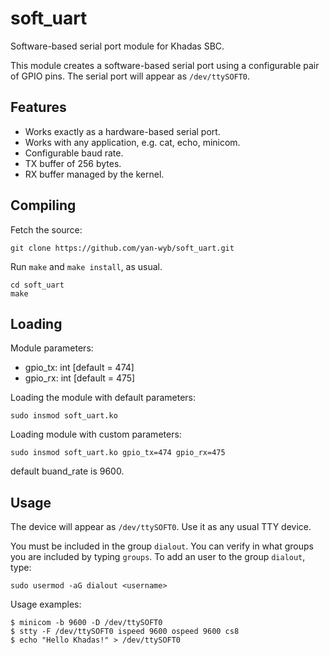 # soft_uart

Software-based serial port module for Khadas SBC.

This module creates a software-based serial port using a configurable pair of GPIO pins. The serial port will appear as `/dev/ttySOFT0`.


## Features

* Works exactly as a hardware-based serial port.
* Works with any application, e.g. cat, echo, minicom.
* Configurable baud rate.
* TX buffer of 256 bytes.
* RX buffer managed by the kernel.


## Compiling

Fetch the source:
```
git clone https://github.com/yan-wyb/soft_uart.git
```


Run `make` and `make install`, as usual.
```
cd soft_uart
make
```

## Loading

Module parameters:

* gpio_tx: int [default = 474]
* gpio_rx: int [default = 475]

Loading the module with default parameters:
```
sudo insmod soft_uart.ko
```

Loading module with custom parameters:
```
sudo insmod soft_uart.ko gpio_tx=474 gpio_rx=475
```

default buand_rate is 9600.

## Usage

The device will appear as `/dev/ttySOFT0`. Use it as any usual TTY device.

You must be included in the group `dialout`. You can verify in what groups you are included by typing `groups`. To add an user to the group `dialout`, type:
```
sudo usermod -aG dialout <username>
```

Usage examples:
```
$ minicom -b 9600 -D /dev/ttySOFT0
$ stty -F /dev/ttySOFT0 ispeed 9600 ospeed 9600 cs8
$ echo "Hello Khadas!" > /dev/ttySOFT0
```
